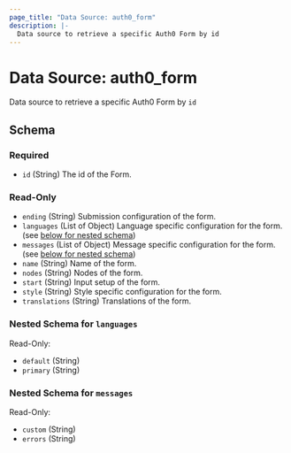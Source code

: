 ```yaml
---
page_title: "Data Source: auth0_form"
description: |-
  Data source to retrieve a specific Auth0 Form by id
---
```


# Data Source: auth0_form

Data source to retrieve a specific Auth0 Form by `id`



<!-- schema generated by tfplugindocs -->
## Schema

### Required

- `id` (String) The id of the Form.

### Read-Only

- `ending` (String) Submission configuration of the form.
- `languages` (List of Object) Language specific configuration for the form. (see [below for nested schema](#nestedatt--languages))
- `messages` (List of Object) Message specific configuration for the form. (see [below for nested schema](#nestedatt--messages))
- `name` (String) Name of the form.
- `nodes` (String) Nodes of the form.
- `start` (String) Input setup of the form.
- `style` (String) Style specific configuration for the form.
- `translations` (String) Translations of the form.

<a id="nestedatt--languages"></a>
### Nested Schema for `languages`

Read-Only:

- `default` (String)
- `primary` (String)


<a id="nestedatt--messages"></a>
### Nested Schema for `messages`

Read-Only:

- `custom` (String)
- `errors` (String)


